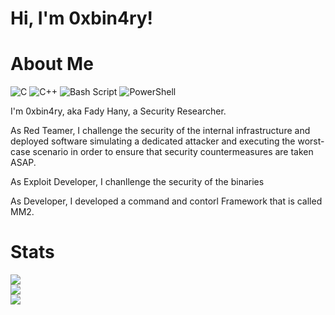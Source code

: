 # Hi, I'm 0xbin4ry!
# About Me
![C](https://img.shields.io/badge/c-%2300599C.svg?style=for-the-badge&logo=c&logoColor=white) ![C++](https://img.shields.io/badge/c++-%2300599C.svg?style=for-the-badge&logo=c%2B%2B&logoColor=white) ![Bash Script](https://img.shields.io/badge/bash_script-%23121011.svg?style=for-the-badge&logo=gnu-bash&logoColor=white) ![PowerShell](https://img.shields.io/badge/PowerShell-%235391FE.svg?style=for-the-badge&logo=powershell&logoColor=white)

I'm 0xbin4ry, aka Fady Hany, a Security Researcher.

As Red Teamer, I challenge the security of the internal infrastructure and deployed software simulating a dedicated attacker and executing the worst-case scenario in order to ensure that security countermeasures are taken ASAP.

As Exploit Developer, I chanllenge the security of the binaries

As Developer, I developed a command and contorl Framework that is called MM2.

# Stats
![](https://github-readme-stats.vercel.app/api?username=0xbin4ry&theme=dark&hide_border=false&include_all_commits=true&count_private=false)<br/>
![](https://nirzak-streak-stats.vercel.app/?user=0xbin4ry&theme=dark&hide_border=false)<br/>
![](https://github-readme-stats.vercel.app/api/top-langs/?username=0xbin4ry&theme=dark&hide_border=false&include_all_commits=true&count_private=false&layout=compact)
